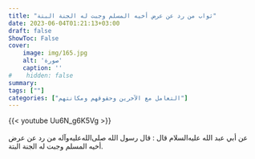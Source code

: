 ```yaml
---
title: "ثواب من رد عن عرض أخيه المسلم وجبت له الجنة البتة"
date: 2023-06-04T01:21:13+03:00
draft: false
ShowToc: False
cover:
    image: img/165.jpg
    alt: 'صورة'
    caption: ''
#    hidden: false
summary: 
tags: [""]
categories: ["التعامل مع الآخرين وحقوقهم ومكانتهم"]
---
```

{{< youtube Uu6N_g6K5Vg >}}  
 <br>
عن أبي عبد الله عليه‌السلام قال : قال رسول
الله صلى‌الله‌عليه‌وآله من رد عن عرض أخيه المسلم وجبت له الجنة البتة.

